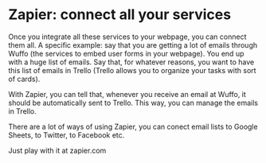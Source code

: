 # Zapier: connect all your services
Once you integrate all these services to your webpage, you can connect them all. A specific example: say that you are getting a lot of emails through Wuffo (the services to embed user forms in your webpage). You end up with a huge list of emails. Say that, for whatever reasons, you want to have this list of emails in Trello (Trello allows you to organize your tasks with sort of cards).

With Zapier, you can tell that, whenever you receive an email at Wuffo, it should be automatically sent to Trello. This way, you can manage the emails in Trello.

There are a lot of ways of using Zapier, you can conect email lists to Google Sheets, to Twitter, to Facebook etc.

Just play with it at zapier.com